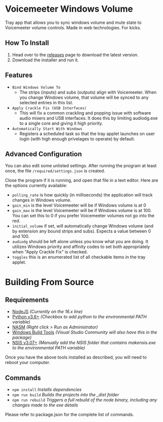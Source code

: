 # Voicemeeter Windows Volume

Tray app that allows you to sync windows volume and mute state to Voicemeeter volume controls. Made in web technologies. For kicks.

## How To Install

1. Head over to the [releases](https://github.com/Frosthaven/voicemeeter-windows-volume/releases/) page to download the latest version.
2. Download the installer and run it.

## Features

-   `Bind Windows Volume To`
    -   The strips (inputs) and subs (outputs) align with Voicemeeter. When you change Windows volume, that volume will be synced to any selected entries in this list.
-   `Apply Crackle Fix (USB Interfaces)`
    -   This will fix a common crackling and popping issue with software audio mixers and USB interfaces. It does this by limiting audiodg.exe to a single core and giving it high priority.
-   `Automatically Start With Windows`
    -   Registers a scheduled task so that the tray applet launches on user login (with high enough privelages to operate) by default.

## Advanced Configuration

You can also edit some unlisted settings. After running the program at least once, the file `/required/settings.json` is created.

Close the program if it is running, and open that file in a text editor. Here are the options currently available:

-   `polling_rate` is how quickly (in milliseconds) the application will track changes in Windows volume.
-   `gain_min` is the level Voicemeeter will be if Windows volume is at 0
-   `gain_max` is the level Voicemeeter will be if Windows volume is at 100. You can set this to 0 if you prefer Voicemeeter volumes not go into the red.
-   `initial_volume` if set, will automatically change Windows volume (and by extension any bound strips and subs). Expects a value between 0 and 100.
-   `audiodg` should be left alone unless you know what you are doing. It utilizes Windows priority and affinity codes to set both appropriately when "Apply Crackle Fix" is checked.
-   `toggles` this is an enumerated list of all checkable items in the tray applet.

# Building From Source

## Requirements

-   [NodeJS](https://nodejs.org/) _(Currently on the 16.x line)_
-   [Python v3.6+](https://www.python.org/downloads/) _(Checkbox to add python to the environmental PATH variable)_
-   [NASM](https://www.nasm.us/pub/nasm/releasebuilds/2.15.04/) _(Right click > Run as Administrator)_
-   [Windows Build Tools](https://www.npmjs.com/package/windows-build-tools) _(Visual Studio Community will also have this in the package)_
-   [NSIS v3.07+](https://nsis.sourceforge.io/Download) _(Manually add the NSIS folder that contains makensis.exe to the environmental PATH variable)_

Once you have the above tools installed as described, you will need to reboot your computer.

## Commands

-   `npm install` _Installs dependencies_
-   `npm run build` _Builds the projects into the \_dist folder_
-   `npm run rebuild` _Triggers a full rebuild of the node binary, including any changes made to the exe details_

Please refer to package.json for the complete list of commands.
